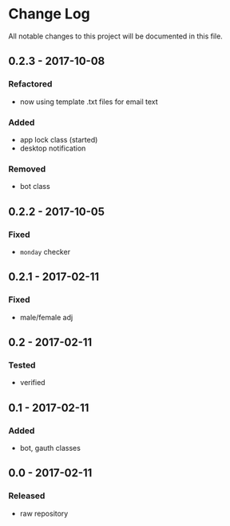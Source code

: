 # Change Log
All notable changes to this project will be documented in this file.

## 0.2.3 - 2017-10-08

### Refactored
- now using template .txt files for email text

### Added
- app lock class (started)
- desktop notification

### Removed
- bot class

## 0.2.2 - 2017-10-05

### Fixed
- `monday` checker

## 0.2.1 - 2017-02-11

### Fixed
- male/female adj

## 0.2 - 2017-02-11

### Tested
- verified

## 0.1 - 2017-02-11

### Added
- bot, gauth classes

## 0.0 - 2017-02-11

### Released
- raw repository
